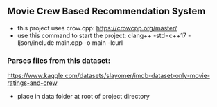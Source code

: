 ## Movie Crew Based Recommendation System
- this project uses crow.cpp: https://crowcpp.org/master/
- use this command to start the project: clang++ -std=c++17 -Ijson/include main.cpp -o main -lcurl

### Parses files from this dataset:
https://www.kaggle.com/datasets/slayomer/imdb-dataset-only-movie-ratings-and-crew
- place in data folder at root of project directory